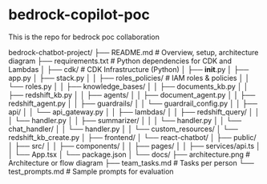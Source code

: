 # bedrock-copilot-poc
This is the repo for bedrock poc collaboration

bedrock-chatbot-project/
├── README.md                        # Overview, setup, architecture diagram
├── requirements.txt                 # Python dependencies for CDK and Lambdas
│
├── cdk/                             # CDK Infrastructure (Python)
│   ├── __init__.py
│   ├── app.py
│   ├── stack.py
│
│   ├── roles_policies/             # IAM roles & policies
│   │   └── roles.py
│
│   ├── knowledge_bases/
│   │   ├── documents_kb.py
│   │   ├── redshift_kb.py
│
│   ├── agents/
│   │   ├── document_agent.py
│   │   ├── redshift_agent.py
│
│   ├── guardrails/
│   │   └── guardrail_config.py
│
│   ├── api/
│   │   └── api_gateway.py
│
│   ├── lambdas/
│   │   ├── redshift_query/
│   │   │   └── handler.py
│   │   ├── summarizer/
│   │   │   └── handler.py
│   │   └── chat_handler/
│   │       └── handler.py
│
│   └── custom_resources/
│       └── redshift_kb_create.py
│
├── frontend/
│   └── react-chatbot/
│       ├── public/
│       ├── src/
│       │   ├── components/
│       │   ├── pages/
│       │   ├── services/api.ts
│       │   └── App.tsx
│       └── package.json
│
└── docs/
    ├── architecture.png             # Architecture or flow diagram
    ├── team_tasks.md                # Tasks per person
    └── test_prompts.md              # Sample prompts for evaluation

